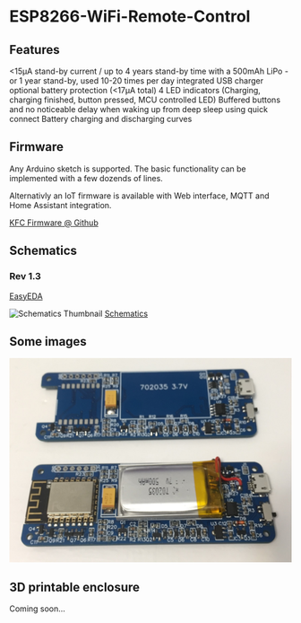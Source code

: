 # ESP8266-WiFi-Remote-Control

## Features

<15µA stand-by current / up to 4 years stand-by time with a 500mAh LiPo - or 1 year stand-by, used 10-20 times per day
integrated USB charger
optional battery protection (<17µA total)
4 LED indicators (Charging, charging finished, button pressed, MCU controlled LED)
Buffered buttons and no noticeable delay when waking up from deep sleep using quick connect
Battery charging and discharging curves

## Firmware

Any Arduino sketch is supported. The basic functionality can be implemented with a few dozends of lines.

Alternativly an IoT firmware is available with Web interface, MQTT and Home Assistant integration.

[KFC Firmware @ Github](https://github.com/sascha432/esp8266-kfc-fw)

## Schematics

### Rev 1.3

[EasyEDA](https://easyeda.com/sascha23095123423/iot_4ch_remote)

![Schematics Thumbnail](Schematic_IoT_4_button_WiFi_Remote_Control_4_button_WiFi_remote_control_20200223151726.png)
[Schematics](https://github.com/sascha432/ESP8266-WiFi-Remote-Control/blob/master/schematics/Schematic_IoT_4_button_WiFi_Remote_Control_4_button_WiFi_remote_control_20200223151726.svg)

## Some images

![Remote Control PCB Rev1.1](https://raw.githubusercontent.com/sascha432/ESP8266-WiFi-Remote-Control/master/images/remote_control_pcb_rev1.1.jpg)

## 3D printable enclosure

Coming soon...
